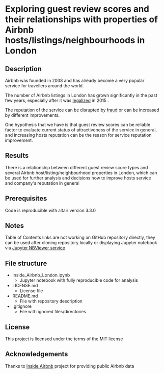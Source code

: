 # Exploring guest review scores and their relationships with properties of Airbnb hosts/listings/neighbourhoods in London
## Description
Airbnb was founded in 2008 and has already become a very popular service for travellers around the world.

The number of Airbnb listings in London has grown significantly in the past few years, especially after it was [legalized](https://www.travelgumbo.com/blog/london-legalizes-airbnb-similar-rentals) in 2015 .

The reputation of the service can be disrupted by [fraud](https://www.vice.com/en_us/article/43k7z3/nationwide-fake-host-scam-on-airbnb) or can be increased by different improvements.

One hypothesis that we have is that guest review scores can be reliable factor to evaluate current status of attractiveness of the service in general, and increasing hosts reputation can be the reason for service reputation improvement.

## Results
There is a relationship between different guest review score types and several Airbnb host/listing/neighbourhood properties in London, which can be used for further analysis and decisions how to improve hosts service and company's reputation in general

## Prerequisites
Code is reproducible with altair version 3.3.0

## Notes
Table of Contents links are not working on GitHub repository directly, they can be used after cloning repository locally or displaying Jupyter notebook via [Jupyter NBViewer service](https://nbviewer.jupyter.org/github/labdmitriy/inside_airbnb_london/blob/master/Inside_Airbnb_London.ipynb)

## File structure
- Inside_Airbnb_London.ipynb 
    - Jupyter notebook with fully reproducible code for analysis
- LICENSE.md
    - License file
- README.md
    - File with repository description
- .gitignore
    - File with ignored files/directories 

## License
This project is licensed under the terms of the MIT license

## Acknowledgements
Thanks to [Inside Airbnb](http://insideairbnb.com/) project for providing public Airbnb data 
